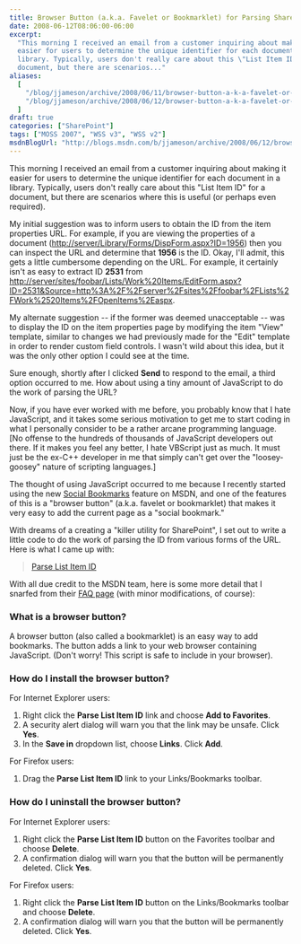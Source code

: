 ```yaml
---
title: Browser Button (a.k.a. Favelet or Bookmarklet) for Parsing SharePoint List Item IDs
date: 2008-06-12T08:06:00-06:00
excerpt:
  "This morning I received an email from a customer inquiring about making it
  easier for users to determine the unique identifier for each document in a
  library. Typically, users don't really care about this \"List Item ID\" for a
  document, but there are scenarios..."
aliases:
  [
    "/blog/jjameson/archive/2008/06/11/browser-button-a-k-a-favelet-or-bookmarklet-for-parsing-sharepoint-list-item-ids.aspx",
    "/blog/jjameson/archive/2008/06/12/browser-button-a-k-a-favelet-or-bookmarklet-for-parsing-sharepoint-list-item-ids.aspx",
  ]
draft: true
categories: ["SharePoint"]
tags: ["MOSS 2007", "WSS v3", "WSS v2"]
msdnBlogUrl: "http://blogs.msdn.com/b/jjameson/archive/2008/06/12/browser-button-a-k-a-favelet-or-bookmarklet-for-parsing-sharepoint-list-item-ids.aspx"
---
```


This morning I received an email from a customer inquiring about making it
easier for users to determine the unique identifier for each document in a
library. Typically, users don't really care about this "List Item ID" for a
document, but there are scenarios where this is useful (or perhaps even
required).

My initial suggestion was to inform users to obtain the ID from the item
properties URL. For example, if you are viewing the properties of a document
([http://server/Library/Forms/DispForm.aspx?ID=1956](http://server/Library/Forms/DispForm.aspx?ID=1956))
then you can inspect the URL and determine that **1956** is the ID. Okay, I'll
admit, this gets a little cumbersome depending on the URL. For example, it
certainly isn't as easy to extract ID **2531** from
[http://server/sites/foobar/Lists/Work%20Items/EditForm.aspx?ID=2531&Source=http%3A%2F%2Fserver%2Fsites%2Ffoobar%2FLists%2FWork%2520Items%2FOpenItems%2Easpx](http://server/sites/foobar/Lists/Work%20Items/EditForm.aspx?ID=2531&Source=http%3A%2F%2Fserver%2Fsites%2Ffoobar%2FLists%2FWork%2520Items%2FOpenItems%2Easpx).

My alternate suggestion -- if the former was deemed unacceptable -- was to
display the ID on the item properties page by modifying the item "View"
template, similar to changes we had previously made for the "Edit" template in
order to render custom field controls. I wasn't wild about this idea, but it was
the only other option I could see at the time.

Sure enough, shortly after I clicked **Send** to respond to the email, a third
option occurred to me. How about using a tiny amount of JavaScript to do the
work of parsing the URL?

Now, if you have ever worked with me before, you probably know that I hate
JavaScript, and it takes some serious motivation to get me to start coding in
what I personally consider to be a rather arcane programming language. [No
offense to the hundreds of thousands of JavaScript developers out there. If it
makes you feel any better, I hate VBScript just as much. It must just be the
ex-C++ developer in me that simply can't get over the "loosey-goosey" nature of
scripting languages.]

The thought of using JavaScript occurred to me because I recently started using
the new [Social Bookmarks](http://social.msdn.microsoft.com/bookmarks) feature
on MSDN, and one of the features of this is a "browser button" (a.k.a. favelet
or bookmarklet) that makes it very easy to add the current page as a "social
bookmark."

With dreams of a creating a "killer utility for SharePoint", I set out to write
a little code to do the work of parsing the ID from various forms of the URL.
Here is what I came up with:

> [Parse List Item ID](javascript:s=location.href;pos1=s.indexOf%28'DispForm.aspx?ID=',%200%29;if%28pos1==-1%29{window.alert%28"Unable%20to%20determine%20List%20Item%20ID%20from%20URL."%29;}else{pos1+='DispForm.aspx?ID='.length;pos2=s.indexOf%28'&',%20pos1%29;if%28pos2==-1%29{pos2=s.length;}listItemIntId=s.substr%28pos1,%20pos2-pos1%29;window.alert%28'List%20Item%20ID:%20'%20+%20listItemIntId%29;})

With all due credit to the MSDN team, here is some more detail that I snarfed
from their [FAQ page](http://social.msdn.microsoft.com/bookmarks/en-US/FAQ)
(with minor modifications, of course):

### What is a browser button?

A browser button (also called a bookmarklet) is an easy way to add bookmarks.
The button adds a link to your web browser containing JavaScript. (Don't worry!
This script is safe to include in your browser).

### How do I install the browser button?

For Internet Explorer users:

1. Right click the **Parse List Item ID** link and choose **Add to Favorites**.
2. A security alert dialog will warn you that the link may be unsafe. Click
   **Yes**.
3. In the **Save in** dropdown list, choose **Links**. Click **Add**.

For Firefox users:

1. Drag the **Parse List Item ID** link to your Links/Bookmarks toolbar.

### How do I uninstall the browser button?

For Internet Explorer users:

1. Right click the **Parse List Item ID** button on the Favorites toolbar and
   choose **Delete**.
2. A confirmation dialog will warn you that the button will be permanently
   deleted. Click **Yes**.

For Firefox users:

1. Right click the **Parse List Item ID** button on the Links/Bookmarks toolbar
   and choose **Delete**.
2. A confirmation dialog will warn you that the button will be permanently
   deleted. Click **Yes**.
